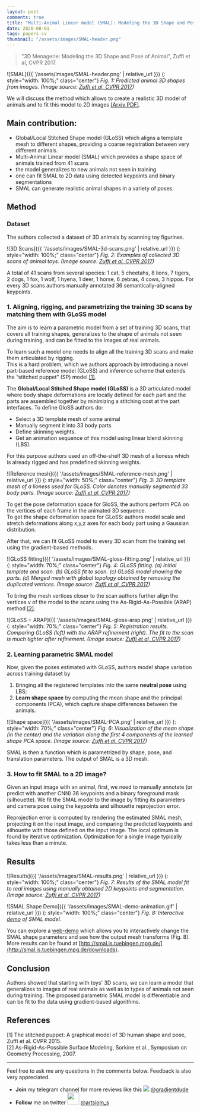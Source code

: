 ```yaml
---
layout: post
comments: true
title: "Multi-Animal Linear model (SMAL): Modeling the 3D Shape and Pose of Animals"
date: 2020-08-01
tags: papers cv
thumbnail: "/assets/images/SMAL-header.png"
---
```



> "3D Menagerie: Modeling the 3D Shape and Pose of Animal", Zuffi et al, CVPR 2017.

<!--more-->
![SMAL]({{ '/assets/images/SMAL-header.png' | relative_url }}) 
{: style="width: 100%;" class="center"} 
*Fig. 1: Predicted animal 3D shapes from images. (Image source: [Zuffi et al, CVPR 2017](https://arxiv.org/abs/1611.07700))*

We will discuss the method which allows to create a realistic 3D model of animals and to fit this model to 2D images [[Arxiv PDF]](https://arxiv.org/abs/1611.07700). 

## Main contribution:
- Global/Local Stitched Shape model (GLoSS) which aligns a template mesh to different shapes, providing a coarse registration between very different animals.
- Multi-Animal Linear model (SMAL) which provides a shape space of animals trained from 41 scans
- the model generalizes to new animals not seen in training
- one can fit SMAL to 2D data using detected keypoints and binary segmentations
- SMAL can generate realistic animal shapes in a variety of poses.

##  Method
### Dataset
The authors collected a dataset of 3D animals by scanning toy figurines.

![3D Scans]({{ '/assets/images/SMAL-3d-scans.png' | relative_url }}) 
{: style="width: 100%;" class="center"} 
*Fig. 2: Examples of collected 3D scans of animal toys. (Image source: [Zuffi et al, CVPR 2017](https://arxiv.org/abs/1611.07700))*


A total of 41 scans from several species: 
1 cat, 5 cheetahs, 8 lions, 7 tigers, 2 dogs, 1 fox, 1 wolf, 1 hyena, 1 deer, 1 horse, 6 zebras, 4 cows, 3 hippos.
For every 3D scans authors manually annotated 36 semantically-aligned keypoints.

### 1. Aligning, rigging, and parametrizing the training 3D scans by matching them with GLoSS model
The aim is to learn a parametric model from a set of training 3D scans, that covers all training shapes, generalizes to the shape of animals not seen during training, and can be fitted to the images of real animals.

To learn such a model one needs to align all the training 3D scans and make them articulated by rigging.   
This is a hard problem, which we authors approach by introducing a novel part-based reference model (GLoSS) and inference scheme that extends the “stitched puppet” (SP) model [[1]](#1).

The **Global/Local Stitched Shape model (GLoSS)** is a 3D articulated model where body shape deformations are locally defined for each part and the parts are assembled together by minimizing a stitching cost at the part interfaces.
To define GloSS authors do:
- Select a 3D template mesh of some animal 
- Manually segment it into 33 body parts
- Define skinning weights.
- Get an animation sequence of this model using linear blend skinning (LBS).

For this purpose authors used an off-the-shelf 3D mesh of a lioness which is already rigged and has predefined skinning weights.   

![Reference mesh]({{ '/assets/images/SMAL-reference-mesh.png' | relative_url }}) 
{: style="width: 50%;" class="center"} 
*Fig. 3: 3D template mesh of a lioness used for GLoSS. Color denotes manually segmented 33 body parts. (Image source: [Zuffi et al, CVPR 2017](https://arxiv.org/abs/1611.07700))*

To get the pose deformation space for GloSS, the authors perform PCA on the vertices of each frame in the animated 3D sequence.  
To get the shape deformation space for GLoSS: authors model scale and stretch deformations along x,y,z axes for each body part using a Gaussian distribution.  

After that, we can fit GLoSS model to every 3D scan from the training set using the gradient-based methods.  

![GLoSS fitting]({{ '/assets/images/SMAL-gloss-fitting.png' | relative_url }}) 
{: style="width: 70%;" class="center"} 
*Fig. 4: GLoSS fitting. (a) Initial template and scan. (b) GLoSS fit to scan. (c) GLoSS model showing the parts. (d) Merged mesh with global topology obtained by removing the duplicated vertices. (Image source: [Zuffi et al, CVPR 2017](https://arxiv.org/abs/1611.07700))*

To bring the mesh vertices closer to the scan authors further align the vertices v of the model to the scans using the As-Rigid-As-Possible (ARAP) method [[2]](#2).

![GLoSS + ARAP]({{ '/assets/images/SMAL-gloss-arap.png' | relative_url }}) 
{: style="width: 70%;" class="center"} 
*Fig. 5: Registration results. Comparing GLoSS (left)
with the ARAP refinement (right). The fit to the scan is much tighter after refinement. (Image source: [Zuffi et al, CVPR 2017](https://arxiv.org/abs/1611.07700))*


### 2. Learning parametric SMAL model
Now, given the poses estimated with GLoSS, authors model shape variation across training dataset by   
1. Bringing all the registered templates into the same **neutral pose** using LBS;
2. **Learn shape space** by computing the mean shape and the principal components (PCA), which capture shape differences between the animals.

![Shape space]({{ '/assets/images/SMAL-PCA.png' | relative_url }}) 
{: style="width: 70%;" class="center"} 
*Fig. 6: Visualization of the mean shape (in the center) and the variation along the first 4 components of the learned shape PCA space. (Image source: [Zuffi et al, CVPR 2017](https://arxiv.org/abs/1611.07700))*
 
SMAL is then a function which is parametrized by shape, pose, and translation parameters. The output of SMAL is a 3D mesh.

### 3. How to fit SMAL to a 2D image? 
Given an input image with an animal, first, we need to manually annotate (or predict with another CNN) 36 keypoints and a binary foreground mask (silhouette).
We fit the SMAL model to the image by fitting its parameters and camera pose using the keypoints and silhouette reprojection error.

Reprojection error is computed by rendering the estimated SMAL mesh, projecting it on the input image, and comparing the predicted keypoints and silhouette with those defined on the input image.
The local optimum is found by iterative optimization. Optimization for a single image typically takes less than a minute.


## Results
![Results]({{ '/assets/images/SMAL-results.png' | relative_url }}) 
{: style="width: 100%;" class="center"} 
*Fig. 7: Results of the SMAL model fit to real images using manually obtained 2D keypoints and segmentation. (Image source: [Zuffi et al, CVPR 2017](https://arxiv.org/abs/1611.07700))*
 
![SMAL Shape Demo]({{ '/assets/images/SMAL-demo-animation.gif' | relative_url }}) 
{: style="width: 100%;" class="center"} 
*Fig. 8: Interactive [demo](https://dawars.me/smal/) of SMAL model.*

You can explore a [web-demo](https://dawars.me/smal/) which allows you to interactively change the SMAL shape parameters and see how the output mesh transforms (Fig. 8).  
More results can be found at [http://smal.is.tuebingen.mpg.de/](http://smal.is.tuebingen.mpg.de/downloads).

## Conclusion
Authors showed that starting with toys' 3D scans, we can learn a model that generalizes to images of real animals as well as to types of animals not seen during training.
The proposed parametric SMAL model is differentiable and can be fit to the data using gradient-based algorithms.


## References

<a name="1"></a>[1] The stitched puppet: A graphical model of 3D human shape and pose, Zuffi et al. CVPR 2015.  
<a name="2"></a>[2] As-Rigid-As-Possible Surface Modeling, Sorkine et al., Symposium on Geometry Processing, 2007.

----- 

Feel free to ask me any questions in the comments below. Feedback is also very appreciated.  

- **Join** my telegram channel for more reviews like this <img style="display:inline" src="{{ '/assets/images/telegram.ico' | relative_url }}"> [@gradientdude](https://t.me/gradientdude)
- **Follow** me on twitter <img style="display:inline; height:32px" src="{{ '/assets/images/twitter.png' | relative_url }}"> [@artsiom_s](https://twitter.com/artsiom_s)
